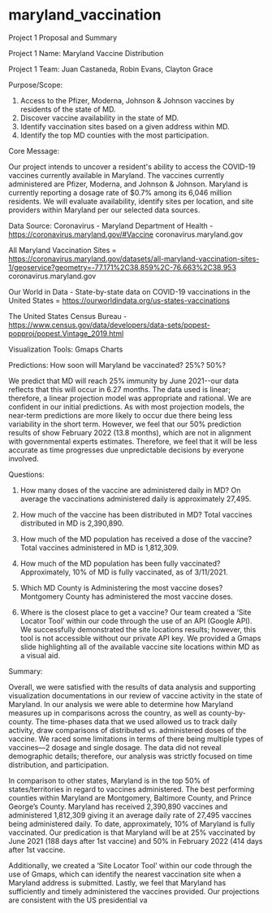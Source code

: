 # maryland_vaccination

Project 1 Proposal and Summary

Project 1 Name:     Maryland Vaccine Distribution

Project 1 Team: Juan Castaneda, Robin Evans, Clayton Grace

Purpose/Scope:    

1. Access to the Pfizer, Moderna, Johnson & Johnson vaccines by residents of the state of MD.
2. Discover vaccine availability in the state of MD.
3. Identify vaccination sites based on a given address within MD.
4. Identify the top MD counties with the most participation.

Core Message:    

Our project intends to uncover a resident's ability to access the COVID-19 vaccines currently available in Maryland. The vaccines currently administered are Pfizer, Moderna, and Johnson & Johnson. Maryland is currently reporting a dosage rate of $0.7% among its 6,046 million residents. We will evaluate availability, identify sites per location, and site providers within Maryland per our selected data sources.

Data Source:
Coronavirus - Maryland Department of Health - https://coronavirus.maryland.gov/#Vaccine
coronavirus.maryland.gov

All Maryland Vaccination Sites = https://coronavirus.maryland.gov/datasets/all-maryland-vaccination-sites-1/geoservice?geometry=-77.171%2C38.859%2C-76.663%2C38.953
coronavirus.maryland.gov

Our World in Data - 
State-by-state data on COVID-19 vaccinations in the United States = https://ourworldindata.org/us-states-vaccinations

The United States Census Bureau - https://www.census.gov/data/developers/data-sets/popest-popproj/popest.Vintage_2019.html


Visualization Tools:
Gmaps
Charts

Predictions:
How soon will Maryland be vaccinated? 25%? 50%?

We predict that MD will reach 25% immunity by June 2021--our data reflects that this will occur in 6.27 months. The data used is linear; therefore, a linear projection model was appropriate and rational. We are confident in our initial predictions. As with most projection models, the near-term predictions are more likely to occur due there being less variability in the short term. However, we feel that our 50% prediction results of show February 2022 (13.8 months), which are not in alignment with governmental experts estimates. Therefore, we feel that it will be less accurate as time progresses due unpredictable decisions by everyone involved.

Questions:

1. How many doses of the vaccine are administered daily in MD?
On average the vaccinations administered daily is approximately 27,495.

2. How much of the vaccine has been distributed in MD?
Total vaccines distributed in MD is 2,390,890.

3. How much of the MD population has received a dose of the vaccine?
Total vaccines administered in MD is 1,812,309.

4. How much of the MD population has been fully vaccinated?
Approximately, 10% of MD is fully vaccinated, as of 3/11/2021.

5. Which MD County is Administering the most vaccine doses?
Montgomery County has administered the most vaccine doses.

6. Where is the closest place to get a vaccine?
Our team created a ‘Site Locator Tool’ within our code through the use of an  API (Google API). We successfully demonstrated the site locations results; however, this tool is not accessible without our private API key. We provided a Gmaps slide highlighting all of the available vaccine site locations within MD as a visual aid.

Summary:

Overall, we were satisfied with the results of data analysis and supporting visualization documentations in our review of vaccine activity in the state of Maryland. In our analysis we were able to determine how Maryland measures up in comparisons across the country, as well as county-by-county. The time-phases data that we used allowed us to track daily activity, draw comparisons of distributed vs. administered doses of the vaccine. We raced some limitations in terms of there being multiple types of vaccines—2 dosage and single dosage. The data did not reveal demographic details; therefore, our analysis was strictly focused on time distribution, and participation.

In comparison to other states, Maryland is in the top 50% of states/territories in regard to vaccines administered. The best performing counties within Maryland are Montgomery, Baltimore County, and Prince George’s County. Maryland has received 2,390,890 vaccines and administered 1,812,309 giving it an average daily rate of 27,495 vaccines being administered daily. To date, approximately, 10% of Maryland is fully vaccinated. Our predication is that Maryland will be at 25% vaccinated by June 2021 (188 days after 1st vaccine) and 50% in February 2022 (414 days after 1st vaccine.

Additionally, we created a ‘Site Locator Tool’ within our code through the use of Gmaps, which can identify the nearest vaccination site when a Maryland address is submitted. Lastly, we feel that Maryland has sufficiently and timely administered the vaccines provided. Our projections are consistent with the US presidential va

